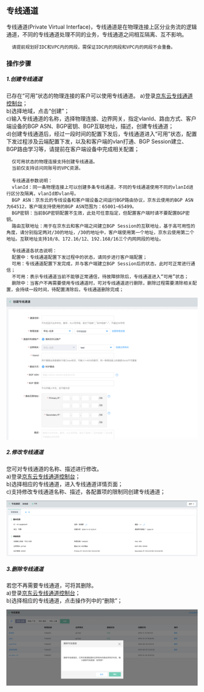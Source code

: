 ## 专线通道
专线通道(Private Virtual Interface)，专线通道是在物理连接上区分业务流的逻辑通道，不同的专线通道处理不同的业务，专线通道之间相互隔离、互不影响。

```
  请提前规划好IDC和VPC内的网段，需保证IDC内的网段和VPC内的网段不会重叠。
```

### 操作步骤
##### 1.创建专线通道
已存在“可用”状态的物理连接的客户可以使用专线通道。
a)登录[京东云专线通道控制台](https://cns-console.jdcloud.com/host/dedicatedVif/list)；  <br />
b)选择地域，点击“创建”；<br />
c)输入专线通道的名称，选择物理连接、边界网关，指定vlanId、路由方式、客户端设备的BGP ASN、BGP密钥、BGP互联地址，描述，创建专线通道；<br />
d)创建专线通道后，经过一段时间的配置下发后，专线通道进入“可用”状态，配置下发过程涉及云端配置下发，以及和客户端的vlan打通、BGP Session建立、BGP路由学习等，请提前在客户端设备中完成相关配置；<br />

```
  仅可用状态的物理连接支持创建专线通道。
  当前仅支持访问同账号的VPC资源。

  专线通道参数说明：
  vlanId：同一条物理连接上可以创建多条专线通道，不同的专线通道使用不同的vlanId进行区分及隔离，vlanId即vlan号。
  BGP ASN：京东云的专线设备和客户端设备之间运行BGP路由协议，京东云使用的BGP ASN为64512，客户端支持使用的BGP ASN范围为：65001~65499。
  BGP密钥：当前BGP密钥配置不生效，此处可任意指定，但配置客户端时请不要配置BGP密钥。
  路由互联地址：用于在京东云和客户端之间建立BGP Session的互联地址，基于高可用性的角度，请分别指定两对/30的地址，/30的地址中，客户端使用第一个地址，京东云使用第二个地址。互联地址支持10/8、172.16/12、192.168/16三个内网网段的地址。
```

```
  专线通道各状态说明：
  配置中：专线通道配置下发过程中的状态，请同步进行客户端配置；
  可用：专线通道配置下发完成，并与客户端建立BGP Session后的状态，此时可正常进行通信；
  不可用：表示专线通道当前不能够正常通信，待故障排除后，专线通道进入“可用”状态；
  删除中：当客户不再需要使用专线通道时，可对专线通道进行删除，删除过程需要清除相关配置，会持续一段时间，待配置清除后，专线通道删除完成；
```

![](../../../../../image/Networking/Direct-Connect-Service/Operation-Guide/create-private-vif.png)

##### 2.修改专线通道
您可对专线通道的名称、描述进行修改。<br />
a)登录[京东云专线通道控制台](https://cns-console.jdcloud.com/host/dedicatedVif/list)；  <br />
b)选择相应的专线通道，进入专线通道详情页面；<br />
c)支持修改专线通道名称、描述，各配置项的限制同创建专线通道；<br />

![](../../../../../image/Networking/Direct-Connect-Service/Operation-Guide/update-private-vif.png)

##### 3.删除专线通道
若您不再需要专线通道，可将其删除。<br />
a)登录[京东云专线通道控制台](https://cns-console.jdcloud.com/host/dedicatedVif/list)；  <br />
b)选择相应的专线通道，点击操作列中的“删除”；<br />

![](../../../../../image/Networking/Direct-Connect-Service/Operation-Guide/delete-private-vif.png)
